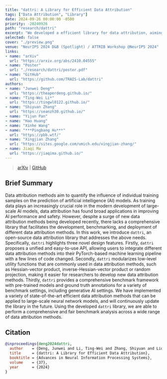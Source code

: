 ```yaml
---
title: "dattri: A Library for Efficient Data Attribution"
tags: ["Data Attribution", "Library"]
date: 2024-09-26 00:00:00 -0500
priority: -20240926
path: "research/dattri"
excerpt: "We developed a efficient library for data attribution, aiming to streamline the development of data attribution algorithms."
selected: false
cover: "./preview.png"
venue: "NeurIPS 2024 D&B (Spotlight) / ATTRIB Workshop @NeurIPS 2024"
links:
- name: "arXiv"
  url: "https://arxiv.org/abs/2410.04555"
- name: "Poster"
  url: "./research/dattri/poster.pdf"
- name: "GitHub"
  url: "https://github.com/TRAIS-Lab/dattri"
authors:
- name: "Junwei Deng*"
  url: "https://theaperdeng.github.io/"
- name: "Ting-Wei Li*"
  url: "https://tingwl0122.github.io/"
- name: "Shiyuan Zhang"
  url: "https://seanzh30.github.io/"
- name: "Yijun Pan"
- name: "Hao Huang"
- name: "Xinhe Wang"
- name: "***Pingbang Hu***"
  url: "https://pbb.wtf/"
- name: "Xingjian Zhang"
  url: "https://sites.google.com/umich.edu/xingjian-zhang/"
- name: Jiaqi Ma
  url: "https://jiaqima.github.io/"
---
```


> [arXiv](https://arxiv.org/abs/2410.04555) | [GitHub](https://github.com/TRAIS-Lab/dattri)

## Brief Summary

Data attribution methods aim to quantify the influence of individual training samples on the prediction of artificial intelligence (AI) models. As training data plays an increasingly crucial role in the modern development of large-scale AI models, data attribution has found broad applications in improving AI performance and safety. However, despite a surge of new data attribution methods being developed recently, there lacks a comprehensive library that facilitates the development, benchmarking, and deployment of different data attribution methods. In this work, we introduce $\texttt{dattri}$, an open-source data attribution library that addresses the above needs. Specifically, $\texttt{dattri}$ highlights three novel design features. Firstly, $\texttt{dattri}$ proposes a unified and easy-to-use API, allowing users to integrate different data attribution methods into their PyTorch-based machine learning pipeline with a few lines of code changed. Secondly, $\texttt{dattri}$ modularizes low-level utility functions that are commonly used in data attribution methods, such as Hessian-vector product, inverse-Hessian-vector product or random projection, making it easier for researchers to develop new data attribution methods. Thirdly, $\texttt{dattri}$ provides a comprehensive benchmark framework with pre-trained models and ground truth annotations for a variety of benchmark settings, including generative AI settings. We have implemented a variety of state-of-the-art efficient data attribution methods that can be applied to large-scale neural network models, and will continuously update the library in the future. Using the developed $\texttt{dattri}$ library, we are able to perform a comprehensive and fair benchmark analysis across a wide range of data attribution methods.

## Citation

```bibtex
@inproceedings{deng2024dattri,
  author    = {Deng, Junwei and Li, Ting-Wei and Zhang, Shiyuan and Liu, Shixuan and Pan, Yijun and Huang, Hao and Wang, Xinhe and Hu, Pingbang and Zhang, Xingjian and Ma, Jiaqi W},
  title     = {dattri: A Library for Efficient Data Attribution},
  booktitle = {Advances in Neural Information Processing Systems},
  volume    = {37},
  year      = {2024}
}
```
